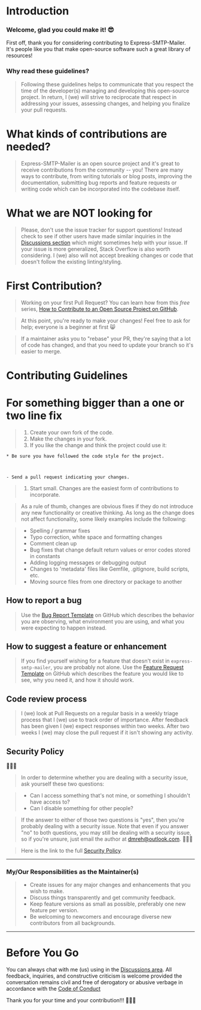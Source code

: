# Introduction

### Welcome, glad you could make it! 😎

First off, thank you for considering contributing to Express-SMTP-Mailer. It's people like you that make open-source software such a great library of resources!


### Why read these guidelines?

> Following these guidelines helps to communicate that you respect the time of the developer(s) managing and developing this open-source project. In return, I (we) will strive to reciprocate that respect in addressing your issues, assessing changes, and helping you finalize your pull requests.


# What kinds of contributions are needed?


> Express-SMTP-Mailer is an open source project and it's great to receive contributions from the community -- you! There are many ways to contribute, from writing tutorials or blog posts, improving the documentation, submitting bug reports and feature requests or writing code which can be incorporated into the codebase itself.


# What we are NOT looking for


> Please, don't use the issue tracker for support questions! Instead check to see if other users have made similar inquiries in the [Discussions section](https://github.com/killshot13/express-smtp-mailer/discussions) which might sometimes help with your issue. If your issue is more generalized, Stack Overflow is also worth considering. I (we) also will not accept breaking changes or code that doesn't follow the existing linting/styling.


# First Contribution?

> Working on your first Pull Request? You can learn how from this _free_ series, [How to Contribute to an Open Source Project on GitHub](https://egghead.io/series/how-to-contribute-to-an-open-source-project-on-github).


> At this point, you're ready to make your changes! Feel free to ask for help; everyone is a beginner at first :smile_cat:

>
> If a maintainer asks you to "rebase" your PR, they're saying that a lot of code has changed, and that you need to update your branch so it's easier to merge.


# Contributing Guidelines

# For something bigger than a one or two line fix


> 1. Create your own fork of the code.
> 2. Make the changes in your fork.
> 3. If you like the change and think the project could use it:

```
* Be sure you have followed the code style for the project.
```


```


- Send a pull request indicating your changes.

```

> 1. Start small. Changes are the easiest form of contributions to incorporate.

> As a rule of thumb, changes are obvious fixes if they do not introduce any new functionality or creative thinking. As long as the change does not affect functionality, some likely examples include the following:

> - Spelling / grammar fixes
> - Typo correction, white space and formatting changes
> - Comment clean up
> - Bug fixes that change default return values or error codes stored in constants
> - Adding logging messages or debugging output
> - Changes to 'metadata' files like Gemfile, .gitignore, build scripts, etc.
> - Moving source files from one directory or package to another


## How to report a bug

> Use the [Bug Report Template](https://github.com/killshot13/express-smtp-mailer/issues/new?assignees=&labels=&template=bug_report.md&title=) on GitHub which describes the behavior you are observing, what environment you are using, and what you were expecting to happen instead.


## How to suggest a feature or enhancement

> If you find yourself wishing for a feature that doesn't exist in `express-smtp-mailer`, you are probably not alone. Use the [Feature Request Template](https://github.com/killshot13/express-smtp-mailer/issues/new?assignees=&labels=&template=feature_request.md&title=) on GitHub which describes the feature you would like to see, why you need it, and how it should work.


## Code review process

> I (we) look at Pull Requests on a regular basis in a weekly triage process that I (we) use to track order of importance. After feedback has been given I (we) expect responses within two weeks. After two weeks I (we) may close the pull request if it isn't showing any activity.


## Security Policy

🔐🔐🔐
> In order to determine whether you are dealing with a security issue, ask yourself these two questions:

>
> - Can I access something that's not mine, or something I shouldn't have access to?
> - Can I disable something for other people?

>
> If the answer to either of those two questions is "yes", then you're probably dealing with a security issue. Note that even if you answer "no" to both questions, you may still be dealing with a security issue, so if you're unsure, just email the author at dmreh@outlook.com. 🔐🔐🔐


> Here is the link to the full [Security Policy](https://github.com/killshot13/express-smtp-mailer/blob/main/SECURITY.md).


---

### My/Our Responsibilities as the Maintainer(s)

> - Create issues for any major changes and enhancements that you wish to make.
> - Discuss things transparently and get community feedback.
> - Keep feature versions as small as possible, preferably one new feature per version.
> - Be welcoming to newcomers and encourage diverse new contributors from all backgrounds.


---

# Before You Go

You can always chat with me (us) using in the [Discussions area](https://github.com/killshot13/express-smtp-mailer/discussions).
All feedback, inquiries, and constructive criticism is welcome provided the conversation remains civil and free of derogatory or abusive verbage in accordance with the [Code of Conduct](https://github.com/killshot13/express-smtp-mailer/blob/main/CODE_OF_CONDUCT.md)

Thank you for your time and your contribution!!! 🎉🎉🎉
